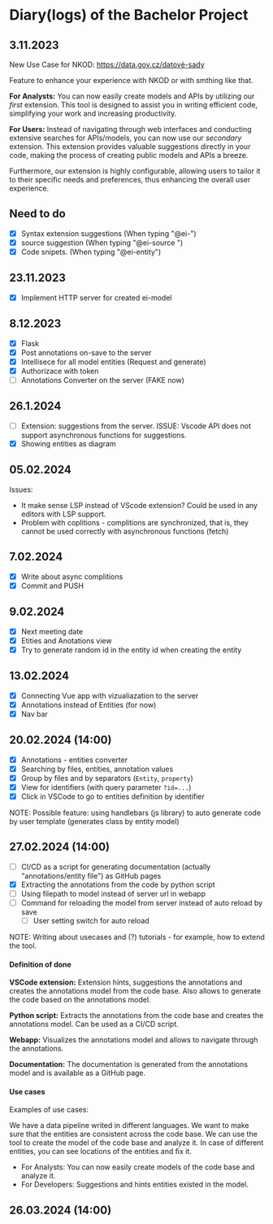 # Diary(logs) of the Bachelor Project

## 3.11.2023

New Use Case for NKOD: https://data.gov.cz/datové-sady

Feature to enhance your experience with NKOD or with smthing like that.

**For Analysts:** You can now easily create models and APIs by utilizing 
our *first* extension. This tool is designed to assist you in writing efficient
code, simplifying your work and increasing productivity.

**For Users:** Instead of navigating through web interfaces and conducting
extensive searches for APIs/models, you can now use our *secondary* extension.
This extension provides valuable suggestions directly in your code, making the
process of creating public models and APIs a breeze.

Furthermore, our extension is highly configurable, allowing users to tailor it
to their specific needs and preferences, thus enhancing the overall user
experience.

## Need to do

- [x] Syntax extension suggestions (When typing "@ei-")
- [x] source suggestion (When typing "@ei-source ")
- [x] Code snipets. (When typing "@ei-entity")

## 23.11.2023

- [x] Implement HTTP server for created ei-model

## 8.12.2023

- [x] Flask
- [x] Post annotations on-save to the server
- [x] Intellisece for all model entities (Request and generate)
- [x] Authorizace with token
- [ ] Annotations Converter on the server (FAKE now)

## 26.1.2024

- [ ] Extension: suggestions from the server. ISSUE: Vscode API does not support
  asynchronous functions for suggestions.
- [x] Showing entities as diagram

## 05.02.2024

Issues:

- It make sense LSP instead of VScode extension? Could be used in any
editors with LSP support.
- Problem with coplitions - complitions are synchronized, that is, they cannot
  be used correctly with asynchronous functions (fetch) 

## 7.02.2024

- [x] Write about async complitions
- [x] Commit and PUSH

## 9.02.2024

- [x] Next meeting date
- [x] Etities and Anotations view
- [x] Try to generate random id in the entity id when creating the entity

## 13.02.2024

- [x] Connecting Vue app with vizualiazation to the server
- [x] Annotations instead of Entities (for now)
- [x] Nav bar

## 20.02.2024 (14:00)

- [x] Annotations - entities converter
- [x] Searching by files, entities, annotation values
- [x] Group by files and by separators (`Entity`, `property`)
- [x] View for identifiers (with query parameter `?id=...`)
- [x] Click in VSCode to go to entities definition by identifier

NOTE: Possible feature: using handlebars (js library) to auto generate code by
user template (generates class by entity model)

## 27.02.2024 (14:00)

- [ ] CI/CD as a script for generating documentation (actually
  "annotations/entity file") as GitHub pages
- [x] Extracting the annotations from the code by python script
- [ ] Using filepath to model instead of server url in webapp
- [ ] Command for reloading the model from server instead of auto reload by save
    - [ ] User setting switch for auto reload

NOTE: Writing about usecases and (?) tutorials - for example, how to extend the
tool.

#### Definition of done

**VSCode extension:** Extension hints, suggestions the annotations and
creates the annotations model from the code base. Also allows to generate the
code based on the annotations model.

**Python script:** Extracts the annotations from the code base and creates the
annotations model. Can be used as a CI/CD script.

**Webapp:** Visualizes the annotations model and allows to navigate through the
annotations.

**Documentation:** The documentation is generated from the annotations model and
is available as a GitHub page.

#### Use cases

Examples of use cases:

We have a data pipeline writed in different languages. We want to make sure that
the entities are consistent across the code base. We can use the tool to create
the model of the code base and analyze it. In case of different entities, you
can see locations of the entities and fix it.


- For Analysts: You can now easily create models of the code base and analyze it.
- For Developers: Suggestions and hints entities existed in the model.

## 26.03.2024 (14:00)

